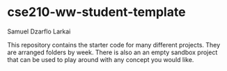 # cse210-ww-student-template
Samuel Dzarflo Larkai

This repository contains the starter code for many different projects. They are arranged folders by week. There is also an an empty sandbox project that can be used to play around with any concept you would like.
